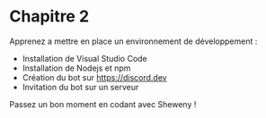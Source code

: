 # Chapitre 2

Apprenez a mettre en place un environnement de développement :

- Installation de Visual Studio Code
- Installation de Nodejs et npm
- Création du bot sur https://discord.dev
- Invitation du bot sur un serveur

Passez un bon moment en codant avec Sheweny !
